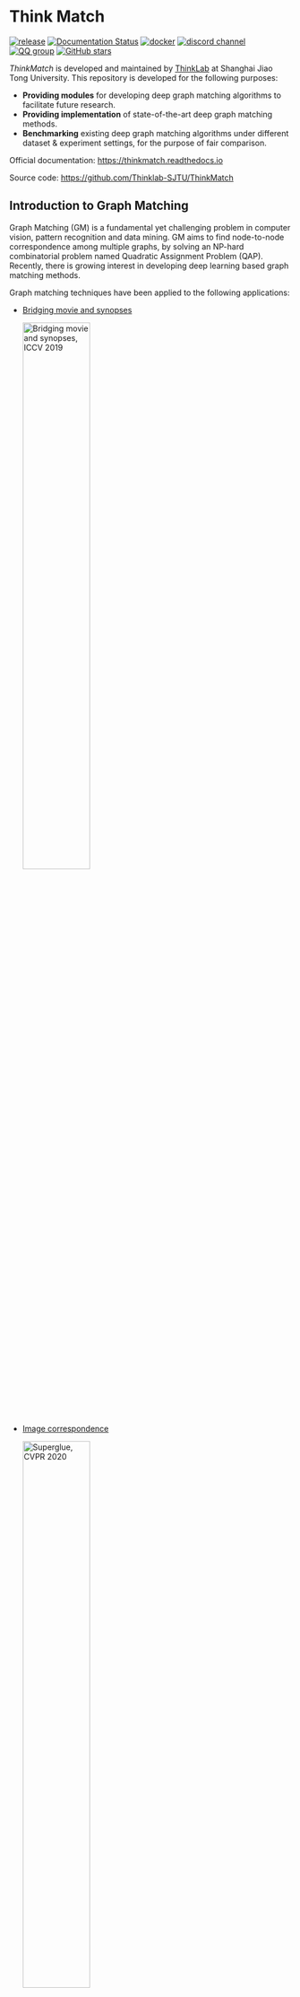 # Think Match

[![release](https://img.shields.io/github/v/release/Thinklab-SJTU/ThinkMatch)](https://github.com/Thinklab-SJTU/ThinkMatch/releases)
[![Documentation Status](https://readthedocs.org/projects/thinkmatch/badge/?version=latest)](https://thinkmatch.readthedocs.io/en/latest/?badge=latest)
[![docker](https://img.shields.io/badge/docker-images-orange)](https://hub.docker.com/r/runzhongwang/thinkmatch/tags)
[![discord channel](https://img.shields.io/discord/1028701206526304317.svg?&color=blueviolet&label=discord)](https://discord.gg/8m6n7rRz9T)
[![QQ group](https://img.shields.io/badge/QQ%20group-696401889-blue)](https://qm.qq.com/cgi-bin/qm/qr?k=QolXYJn_M5ilDEM9e2jEjlPnJ02Ktabd&jump_from=webapi&authKey=6zG6D/Js4YF5h5zj778aO5MDKOXBwPFi8gQ4LsXJN8Hn1V8uCVGV81iT4J/FjPGT)
[![GitHub stars](https://img.shields.io/github/stars/Thinklab-SJTU/ThinkMatch.svg?style=social&label=Star&maxAge=8640)](https://GitHub.com/Thinklab-SJTU/ThinkMatch/stargazers/) 

_ThinkMatch_ is developed and maintained by [ThinkLab](http://thinklab.sjtu.edu.cn) at Shanghai Jiao Tong University.
This repository is developed for the following purposes:
* **Providing modules** for developing deep graph matching algorithms to facilitate future research.
* **Providing implementation** of state-of-the-art deep graph matching methods.
* **Benchmarking** existing deep graph matching algorithms under different dataset & experiment settings, for the purpose of fair comparison.

Official documentation: https://thinkmatch.readthedocs.io

Source code: https://github.com/Thinklab-SJTU/ThinkMatch

## Introduction to Graph Matching
Graph Matching (GM) is a fundamental yet challenging problem in computer vision, pattern recognition and data mining. GM aims to find node-to-node correspondence among multiple graphs, by solving an NP-hard combinatorial problem named Quadratic Assignment Problem (QAP). Recently, there is growing interest in developing deep learning based graph matching methods.

Graph matching techniques have been applied to the following applications:
* [Bridging movie and synopses](https://openaccess.thecvf.com/content_ICCV_2019/papers/Xiong_A_Graph-Based_Framework_to_Bridge_Movies_and_Synopses_ICCV_2019_paper.pdf)
  
  <img src="https://thinkmatch.readthedocs.io/en/latest/_images/movie_synopses.png" alt="Bridging movie and synopses, ICCV 2019" width="50%">

* [Image correspondence](https://arxiv.org/pdf/1911.11763.pdf)
  
  <img src="https://thinkmatch.readthedocs.io/en/latest/_images/superglue.png" alt="Superglue, CVPR 2020" width="50%">

* [Molecules matching](https://openaccess.thecvf.com/content/CVPR2021/papers/Wang_Combinatorial_Learning_of_Graph_Edit_Distance_via_Dynamic_Embedding_CVPR_2021_paper.pdf)

  <img src="https://thinkmatch.readthedocs.io/en/latest/_images/molecules.png" alt="Molecules matching, CVPR 2021" width="50%">

* and more...

In this repository, we mainly focus on image keypoint matching because it is a popular testbed for existing graph matching methods.

Readers are referred to the following survey for more technical details about graph matching:
* Junchi Yan, Xu-Cheng Yin, Weiyao Lin, Cheng Deng, Hongyuan Zha, Xiaokang Yang. "A Short Survey of Recent Advances in Graph Matching."
_ICMR 2016_.

## Deep Graph Matching Algorithms
_ThinkMatch_ currently contains pytorch source code of the following deep graph matching methods:

* [**GMN**](/models/GMN)
  * Andrei Zanfir and Cristian Sminchisescu. "Deep Learning of Graph Matching." _CVPR 2018_.
    [[paper]](http://openaccess.thecvf.com/content_cvpr_2018/html/Zanfir_Deep_Learning_of_CVPR_2018_paper.html)
* [**PCA-GM & IPCA-GM**](/models/PCA)
  * Runzhong Wang, Junchi Yan and Xiaokang Yang. "Combinatorial Learning of Robust Deep Graph Matching: an Embedding based Approach." _TPAMI 2020_.
    [[paper]](https://ieeexplore.ieee.org/abstract/document/9128045/), [[project page]](https://thinklab.sjtu.edu.cn/IPCA_GM.html)
  * Runzhong Wang, Junchi Yan and Xiaokang Yang. "Learning Combinatorial Embedding Networks for Deep Graph Matching." _ICCV 2019_.
    [[paper]](http://openaccess.thecvf.com/content_ICCV_2019/papers/Wang_Learning_Combinatorial_Embedding_Networks_for_Deep_Graph_Matching_ICCV_2019_paper.pdf)
* [**NGM & NGM-v2**](/models/NGM)
  * Runzhong Wang, Junchi Yan, Xiaokang Yang. "Neural Graph Matching Network: Learning Lawler's Quadratic Assignment Problem with Extension to Hypergraph and Multiple-graph Matching." _TPAMI 2021_.
    [[paper]](https://ieeexplore.ieee.org/document/9426408), [[project page]](http://thinklab.sjtu.edu.cn/project/NGM/index.html)
* [**CIE-H**](/models/CIE)
  * Tianshu Yu, Runzhong Wang, Junchi Yan, Baoxin Li. "Learning deep graph matching with channel-independent embedding and Hungarian attention." _ICLR 2020_.
    [[paper]](https://openreview.net/forum?id=rJgBd2NYPH)
* [**GANN**](/models/GANN)
  * Runzhong Wang, Junchi Yan and Xiaokang Yang. "Graduated Assignment for Joint Multi-Graph Matching and Clustering with Application to Unsupervised Graph Matching Network Learning." _NeurIPS 2020_.
    [[paper]](https://papers.nips.cc/paper/2020/hash/e6384711491713d29bc63fc5eeb5ba4f-Abstract.html)
  * Runzhong Wang, Shaofei Jiang, Junchi Yan and Xiaokang Yang. "Robust Self-supervised Learning of Deep Graph Matching with Mixture of Modes." _Submitted to TPAMI_. 
    [[project page]](https://thinklab.sjtu.edu.cn/project/GANN-GM/index.html)
* [**BBGM**](/models/BBGM)
  * Michal Rolínek, Paul Swoboda, Dominik Zietlow, Anselm Paulus, Vít Musil, Georg Martius. "Deep Graph Matching via Blackbox Differentiation of Combinatorial Solvers." _ECCV 2020_. 
    [[paper]](https://www.ecva.net/papers/eccv_2020/papers_ECCV/papers/123730409.pdf)

## When to use ThinkMatch

ThinkMatch is designed as a research protocol for deep graph matching. It is recommended if you have any of the 
following demands:
* Developing new algorithms and publishing new graph matching papers;
* Understanding the details of deep graph matching models;
* Playing around with the hyperparameters and network details;
* Benchmarking deep graph matching networks.

### When not to use ThinkMatch

You may find the environment setup in ThinkMatch complicated and the details of graph matching hard to understand.
``pygmtools`` offers a user-friendly API, and is recommended for the following cases:

* If you want to integrate graph matching as a step of your pipeline (either learning or non-learning, 
  with ``numpy``/``pytorch``/``jittor``/``paddle``/``mindspore``/``tensorflow``).
* If you want a quick benchmarking and profiling of the graph matching solvers available in ``pygmtools``.
* If you do not want to dive too deep into the algorithm details and do not need to modify the algorithm.

You can simply install the user-friendly package by
```shell
$ pip install pygmtools
```

Official documentation: https://pygmtools.readthedocs.io

Source code: https://github.com/Thinklab-SJTU/pygmtools

## Deep Graph Matching Benchmarks

### PascalVOC - 2GM

| model                                                        | year | aero   | bike   | bird   | boat   | bottle | bus    | car    | cat    | chair  | cow    | table  | dog    | horse  | mbkie  | person | plant  | sheep  | sofa   | train  | tv     | mean   |
| ------------------------------------------------------------ | ---- | ------ | ------ | ------ | ------ | ------ | ------ | ------ | ------ | ------ | ------ | ------ | ------ | ------ | ------ | ------ | ------ | ------ | ------ | ------ | ------ | ------ |
| [GMN](https://thinkmatch.readthedocs.io/en/latest/guide/models.html#gmn) | 2018 | 0.4163 | 0.5964 | 0.6027 | 0.4795 | 0.7918 | 0.7020 | 0.6735 | 0.6488 | 0.3924 | 0.6128 | 0.6693 | 0.5976 | 0.6106 | 0.5975 | 0.3721 | 0.7818 | 0.6800 | 0.4993 | 0.8421 | 0.9141 | 0.6240 |
| [PCA-GM](https://thinkmatch.readthedocs.io/en/latest/guide/models.html#pca-gm) | 2019 | 0.4979 | 0.6193 | 0.6531 | 0.5715 | 0.7882 | 0.7556 | 0.6466 | 0.6969 | 0.4164 | 0.6339 | 0.5073 | 0.6705 | 0.6671 | 0.6164 | 0.4447 | 0.8116 | 0.6782 | 0.5922 | 0.7845 | 0.9042 | 0.6478 |
| [NGM](https://thinkmatch.readthedocs.io/en/latest/guide/models.html#ngm) | 2019 | 0.5010 | 0.6350 | 0.5790 | 0.5340 | 0.7980 | 0.7710 | 0.7360 | 0.6820 | 0.4110 | 0.6640 | 0.4080 | 0.6030 | 0.6190 | 0.6350 | 0.4560 | 0.7710 | 0.6930 | 0.6550 | 0.7920 | 0.8820 | 0.6413 |
| [NHGM](https://thinkmatch.readthedocs.io/en/latest/guide/models.html#ngm) | 2019 | 0.5240 | 0.6220 | 0.5830 | 0.5570 | 0.7870 | 0.7770 | 0.7440 | 0.7070 | 0.4200 | 0.6460 | 0.5380 | 0.6100 | 0.6190 | 0.6080 | 0.4680 | 0.7910 | 0.6680 | 0.5510 | 0.8090 | 0.8870 | 0.6458 |
| [IPCA-GM](https://thinkmatch.readthedocs.io/en/latest/guide/models.html#pca-gm) | 2020 | 0.5378 | 0.6622 | 0.6714 | 0.6120 | 0.8039 | 0.7527 | 0.7255 | 0.7252 | 0.4455 | 0.6524 | 0.5430 | 0.6724 | 0.6790 | 0.6421 | 0.4793 | 0.8435 | 0.7079 | 0.6398 | 0.8380 | 0.9083 | 0.6770 |
| [CIE-H](https://thinkmatch.readthedocs.io/en/latest/guide/models.html#cie-h) | 2020 | 0.5250 | 0.6858 | 0.7015 | 0.5706 | 0.8207 | 0.7700 | 0.7073 | 0.7313 | 0.4383 | 0.6994 | 0.6237 | 0.7018 | 0.7031 | 0.6641 | 0.4763 | 0.8525 | 0.7172 | 0.6400 | 0.8385 | 0.9168 | 0.6892 |
| [BBGM](https://thinkmatch.readthedocs.io/en/latest/guide/models.html#bbgm) | 2020 | 0.6187 | 0.7106 | 0.7969 | 0.7896 | 0.8740 | 0.9401 | 0.8947 | 0.8022 | 0.5676 | 0.7914 | 0.6458 | 0.7892 | 0.7615 | 0.7512 | 0.6519 | 0.9818 | 0.7729 | 0.7701 | 0.9494 | 0.9393 | 0.7899 |
| [NGM-v2](https://thinkmatch.readthedocs.io/en/latest/guide/models.html#ngm) | 2021 | 0.6184 | 0.7118 | 0.7762 | 0.7875 | 0.8733 | 0.9363 | 0.8770 | 0.7977 | 0.5535 | 0.7781 | 0.8952 | 0.7880 | 0.8011 | 0.7923 | 0.6258 | 0.9771 | 0.7769 | 0.7574 | 0.9665 | 0.9323 | 0.8011 |
| [NHGM-v2](https://thinkmatch.readthedocs.io/en/latest/guide/models.html#ngm) | 2021 | 0.5995 | 0.7154 | 0.7724 | 0.7902 | 0.8773 | 0.9457 | 0.8903 | 0.8181 | 0.5995 | 0.8129 | 0.8695 | 0.7811 | 0.7645 | 0.7750 | 0.6440 | 0.9872 | 0.7778 | 0.7538 | 0.9787 | 0.9280 | 0.8040 |

### Willow Object Class - 2GM & MGM

| model                                                        | year | remark          | Car    | Duck   | Face   | Motorbike | Winebottle | mean   |
| ------------------------------------------------------------ | ---- | --------------- | ------ | ------ | ------ | --------- | ---------- | ------ |
| [GMN](https://thinkmatch.readthedocs.io/en/latest/guide/models.html#gmn) | 2018 | -               | 0.6790 | 0.7670 | 0.9980 | 0.6920    | 0.8310     | 0.7934 |
| [PCA-GM](https://thinkmatch.readthedocs.io/en/latest/guide/models.html#pca-gm) | 2019 | -               | 0.8760 | 0.8360 | 1.0000 | 0.7760    | 0.8840     | 0.8744 |
| [NGM](https://thinkmatch.readthedocs.io/en/latest/guide/models.html#ngm) | 2019 | -               | 0.8420 | 0.7760 | 0.9940 | 0.7680    | 0.8830     | 0.8530 |
| [NHGM](https://thinkmatch.readthedocs.io/en/latest/guide/models.html#ngm) | 2019 | -               | 0.8650 | 0.7220 | 0.9990 | 0.7930    | 0.8940     | 0.8550 |
| [NMGM](https://thinkmatch.readthedocs.io/en/latest/guide/models.html#ngm) | 2019 | -               | 0.7850 | 0.9210 | 1.0000 | 0.7870    | 0.9480     | 0.8880 |
| [IPCA-GM](https://thinkmatch.readthedocs.io/en/latest/guide/models.html#pca) | 2020 | -               | 0.9040 | 0.8860 | 1.0000 | 0.8300    | 0.8830     | 0.9006 |
| [CIE-H](https://thinkmatch.readthedocs.io/en/latest/guide/models.html#cie-h) | 2020 | -               | 0.8581 | 0.8206 | 0.9994 | 0.8836    | 0.8871     | 0.8898 |
| [BBGM](https://thinkmatch.readthedocs.io/en/latest/guide/models.html#bbgm) | 2020 | -               | 0.9680 | 0.8990 | 1.0000 | 0.9980    | 0.9940     | 0.9718 |
| [GANN-MGM](https://thinkmatch.readthedocs.io/en/latest/guide/models.html#gann) | 2020 | self-supervised | 0.9600 | 0.9642 | 1.0000 | 1.0000    | 0.9879     | 0.9906 |
| [NGM-v2](https://thinkmatch.readthedocs.io/en/latest/guide/models.html#ngm) | 2021 | -               | 0.9740 | 0.9340 | 1.0000 | 0.9860    | 0.9830     | 0.9754 |
| [NHGM-v2](https://thinkmatch.readthedocs.io/en/latest/guide/models.html#ngm) | 2021 | -               | 0.9740 | 0.9390 | 1.0000 | 0.9860    | 0.9890     | 0.9780 |
| [NMGM-v2](https://thinkmatch.readthedocs.io/en/latest/guide/models.html#ngm) | 2021 | -               | 0.9760 | 0.9447 | 1.0000 | 1.0000    | 0.9902     | 0.9822 |

### SPair-71k - 2GM

| model                                                        | year | aero   | bike   | bird   | boat   | bottle | bus    | car    | cat    | chair  | cow    | dog    | horse  | mtbike | person | plant  | sheep  | train  | tv     | mean   |
| ------------------------------------------------------------ | ---- | ------ | ------ | ------ | ------ | ------ | ------ | ------ | ------ | ------ | ------ | ------ | ------ | ------ | ------ | ------ | ------ | ------ | ------ | ------ |
| [GMN](https://thinkmatch.readthedocs.io/en/latest/guide/models.html#gmn) | 2018 | 0.5991 | 0.5099 | 0.7428 | 0.4672 | 0.6328 | 0.7552 | 0.6950 | 0.6462 | 0.5751 | 0.7302 | 0.5866 | 0.5914 | 0.6320 | 0.5116 | 0.8687 | 0.5787 | 0.6998 | 0.9238 | 0.6526 |
| [PCA-GM](https://thinkmatch.readthedocs.io/en/latest/guide/models.html#pca-gm) | 2019 | 0.6467 | 0.4571 | 0.7811 | 0.5128 | 0.6381 | 0.7272 | 0.6122 | 0.6278 | 0.6255 | 0.6822 | 0.5906 | 0.6115 | 0.6486 | 0.5773 | 0.8742 | 0.6042 | 0.7246 | 0.9283 | 0.6595 |
| [NGM](https://thinkmatch.readthedocs.io/en/latest/guide/models.html#ngm) | 2019 | 0.6644 | 0.5262 | 0.7696 | 0.4960 | 0.6766 | 0.7878 | 0.6764 | 0.6827 | 0.5917 | 0.7364 | 0.6391 | 0.6066 | 0.7074 | 0.6089 | 0.8754 | 0.6387 | 0.7979 | 0.9150 | 0.6887 |
| [IPCA-GM](https://thinkmatch.readthedocs.io/en/latest/guide/models.html#pca) | 2020 | 0.6901 | 0.5286 | 0.8037 | 0.5425 | 0.6653 | 0.8001 | 0.6847 | 0.7136 | 0.6136 | 0.7479 | 0.6631 | 0.6514 | 0.6956 | 0.6391 | 0.9112 | 0.6540 | 0.8291 | 0.9750 | 0.7116 |
| [CIE-H](https://thinkmatch.readthedocs.io/en/latest/guide/models.html#cie-h) | 2020 | 0.7146 | 0.5710 | 0.8168 | 0.5672 | 0.6794 | 0.8246 | 0.7339 | 0.7449 | 0.6259 | 0.7804 | 0.6872 | 0.6626 | 0.7374 | 0.6604 | 0.9246 | 0.6717 | 0.8228 | 0.9751 | 0.7334 |
| [BBGM](https://thinkmatch.readthedocs.io/en/latest/guide/models.html#bbgm) | 2020 | 0.7250 | 0.6455 | 0.8780 | 0.7581 | 0.6927 | 0.9395 | 0.8859 | 0.7992 | 0.7456 | 0.8315 | 0.7878 | 0.7710 | 0.7650 | 0.7634 | 0.9820 | 0.8554 | 0.9678 | 0.9931 | 0.8215 |
| [NGM-v2](https://thinkmatch.readthedocs.io/en/latest/guide/models.html#ngm) | 2021 | 0.6877 | 0.6331 | 0.8677 | 0.7013 | 0.6971 | 0.9467 | 0.8740 | 0.7737 | 0.7205 | 0.8067 | 0.7426 | 0.7253 | 0.7946 | 0.7340 | 0.9888 | 0.8123 | 0.9426 | 0.9867 | 0.8020 |
| [NHGM-v2](https://thinkmatch.readthedocs.io/en/latest/guide/models.html#ngm) | 2021 | 0.6202 | 0.5781 | 0.8642 | 0.6846 | 0.6872 | 0.9335 | 0.8081 | 0.7656 | 0.6919 | 0.7987 | 0.6623 | 0.7171 | 0.7812 | 0.6953 | 0.9824 | 0.8444 | 0.9316 | 0.9926 | 0.7799 |

_ThinkMatch_ includes the flowing datasets with the provided benchmarks:

* **PascalVOC-Keypoint**
* **Willow-Object-Class**
* **CUB2011**
* **SPair-71k**
* **IMC-PT-SparseGM**

**TODO** We also plan to include the following datasets in the future:
* **Synthetic data**

_ThinkMatch_ also supports the following graph matching settings:
* **2GM** namely **Two**-**G**raph **M**atching where every time only a pair of two graphs is matched.
* **MGM** namely **M**ulti-**G**raph **M**atching where more than two graphs are jointly matched.
* **MGM3** namely **M**ulti-**G**raph **M**atching with a **M**ixture of **M**odes, where multiple graphs are jointly considered, and at the same time the graphs may come from different categories.

## Get Started

### Docker (RECOMMENDED)

Get the recommended docker image by
```bash
docker pull runzhongwang/thinkmatch:torch1.6.0-cuda10.1-cudnn7-pyg1.6.3-pygmtools0.3.2
```

Other combinations of torch and cuda are also available. See available images at [docker hub](https://hub.docker.com/r/runzhongwang/thinkmatch/tags).

See details in [ThinkMatch-runtime](https://github.com/Thinklab-SJTU/ThinkMatch-runtime).

### Manual configuration (for Ubuntu)
This repository is developed and tested with Ubuntu 16.04, Python 3.7, Pytorch 1.6, cuda10.1, cudnn7 and torch-geometric 1.6.3. 
1. Install and configure Pytorch 1.6 (with GPU support). 
1. Install ninja-build: ``apt-get install ninja-build``
1. Install python packages: 
    ```bash
    pip install tensorboardX scipy easydict pyyaml xlrd xlwt pynvml pygmtools
   ```
1. Install building tools for LPMP: 
    ```bash
    apt-get install -y findutils libhdf5-serial-dev git wget libssl-dev
    
    wget https://github.com/Kitware/CMake/releases/download/v3.19.1/cmake-3.19.1.tar.gz && tar zxvf cmake-3.19.1.tar.gz
    cd cmake-3.19.1 && ./bootstrap && make && make install
    ```

1. Install and build LPMP:
    ```bash
   python -m pip install git+https://git@github.com/rogerwwww/lpmp.git
   ```
   You may need ``gcc-9`` to successfully build LPMP. Here we provide an example installing and configuring ``gcc-9``: 
   ```bash
   apt-get update
   apt-get install -y software-properties-common
   add-apt-repository ppa:ubuntu-toolchain-r/test
   
   apt-get install -y gcc-9 g++-9
   update-alternatives --install /usr/bin/gcc gcc /usr/bin/gcc-9 60 --slave /usr/bin/g++ g++ /usr/bin/g++-9
   ```

1. Install torch-geometric:
    ```bash
    export CUDA=cu101
    export TORCH=1.6.0
    /opt/conda/bin/pip install torch-scatter==2.0.5 -f https://pytorch-geometric.com/whl/torch-${TORCH}+${CUDA}.html
    /opt/conda/bin/pip install torch-sparse==0.6.8 -f https://pytorch-geometric.com/whl/torch-${TORCH}+${CUDA}.html
    /opt/conda/bin/pip install torch-cluster==1.5.8 -f https://pytorch-geometric.com/whl/torch-${TORCH}+${CUDA}.html
    /opt/conda/bin/pip install torch-spline-conv==1.2.0 -f https://pytorch-geometric.com/whl/torch-${TORCH}+${CUDA}.html
    /opt/conda/bin/pip install torch-geometric==1.6.3
   ```

1. If you have configured ``gcc-9`` to build LPMP, be sure to switch back to ``gcc-7`` because this code repository is based on ``gcc-7``. Here is also an example:

    ```bash
    update-alternatives --remove gcc /usr/bin/gcc-9
   update-alternatives --install /usr/bin/gcc gcc /usr/bin/gcc-7 60 --slave /usr/bin/g++ g++ /usr/bin/g++-7
   ```

### Available datasets

Note: All following datasets can be automatically downloaded and unzipped by `pygmtools`, but you can also download the dataset yourself if a download failure occurs.

1. PascalVOC-Keypoint

    1. Download [VOC2011 dataset](http://host.robots.ox.ac.uk/pascal/VOC/voc2011/index.html) and make sure it looks like ``data/PascalVOC/TrainVal/VOCdevkit/VOC2011``
    
    1. Download keypoint annotation for VOC2011 from [Berkeley server](https://www2.eecs.berkeley.edu/Research/Projects/CS/vision/shape/poselets/voc2011_keypoints_Feb2012.tgz) or [google drive](https://drive.google.com/open?id=1D5o8rmnY1-DaDrgAXSygnflX5c-JyUWR) and make sure it looks like ``data/PascalVOC/annotations``
    
    1. The train/test split is available in ``data/PascalVOC/voc2011_pairs.npz``. **This file must be added manually.**

    Please cite the following papers if you use PascalVOC-Keypoint dataset:
    ```
    @article{EveringhamIJCV10,
      title={The pascal visual object classes (voc) challenge},
      author={Everingham, Mark and Van Gool, Luc and Williams, Christopher KI and Winn, John and Zisserman, Andrew},
      journal={International Journal of Computer Vision},
      volume={88},
      pages={303–338},
      year={2010}
    }
    
    @inproceedings{BourdevICCV09,
      title={Poselets: Body part detectors trained using 3d human pose annotations},
      author={Bourdev, L. and Malik, J.},
      booktitle={International Conference on Computer Vision},
      pages={1365--1372},
      year={2009},
      organization={IEEE}
    }
    ```
1. Willow-Object-Class
   
    1. Download [Willow-ObjectClass dataset](http://www.di.ens.fr/willow/research/graphlearning/WILLOW-ObjectClass_dataset.zip)
    
    1. Unzip the dataset and make sure it looks like ``data/WillowObject/WILLOW-ObjectClass``

    Please cite the following paper if you use Willow-Object-Class dataset:
    ```
    @inproceedings{ChoICCV13,
      author={Cho, Minsu and Alahari, Karteek and Ponce, Jean},
      title = {Learning Graphs to Match},
      booktitle = {International Conference on Computer Vision},
      pages={25--32},
      year={2013}
    }
    ```

1. CUB2011
   
    1. Download [CUB-200-2011 dataset](http://www.vision.caltech.edu/visipedia-data/CUB-200-2011/CUB_200_2011.tgz).
       
    1. Unzip the dataset and make sure it looks like ``data/CUB_200_2011/CUB_200_2011``

    Please cite the following report if you use CUB2011 dataset:
    ```
    @techreport{CUB2011,
      Title = {{The Caltech-UCSD Birds-200-2011 Dataset}},
      Author = {Wah, C. and Branson, S. and Welinder, P. and Perona, P. and Belongie, S.},
      Year = {2011},
      Institution = {California Institute of Technology},
      Number = {CNS-TR-2011-001}
    }
    ```

1. IMC-PT-SparseGM
   
    1. Download the IMC-PT-SparseGM dataset from [google drive](https://drive.google.com/file/d/1Po9pRMWXTqKK2ABPpVmkcsOq-6K_2v-B/view?usp=sharing) or [baidu drive (code: 0576)](https://pan.baidu.com/s/1hlJdIFp4rkiz1Y-gztyHIw)

    1. Unzip the dataset and make sure it looks like ``data/IMC_PT_SparseGM/annotations``

    Please cite the following papers if you use IMC-PT-SparseGM dataset:
    ```
    @article{JinIJCV21,
      title={Image Matching across Wide Baselines: From Paper to Practice},
      author={Jin, Yuhe and Mishkin, Dmytro and Mishchuk, Anastasiia and Matas, Jiri and Fua, Pascal and Yi, Kwang Moo and Trulls, Eduard},
      journal={International Journal of Computer Vision},
      pages={517--547},
      year={2021}
    }
    
    @unpublished{WangPAMIsub21,
      title={Robust Self-supervised Learning of Deep Graph Matching with Mixture of Modes},
      author={Wang, Runzhong and Jiang, Shaofei and Yan, Junchi and Yang, Xiaokang},
      note={submitted to IEEE Transactions of Pattern Analysis and Machine Intelligence},
      year={2021}
    }
    ```

1. SPair-71k

    1. Download [SPair-71k dataset](http://cvlab.postech.ac.kr/research/SPair-71k/)

    1. Unzip the dataset and make sure it looks like ``data/SPair-71k``

    Please cite the following papers if you use SPair-71k dataset:

    ```
    @article{min2019spair,
       title={SPair-71k: A Large-scale Benchmark for Semantic Correspondence},
       author={Juhong Min and Jongmin Lee and Jean Ponce and Minsu Cho},
       journal={arXiv prepreint arXiv:1908.10543},
       year={2019}
    }
    
    @InProceedings{min2019hyperpixel, 
       title={Hyperpixel Flow: Semantic Correspondence with Multi-layer Neural Features},
       author={Juhong Min and Jongmin Lee and Jean Ponce and Minsu Cho},
       booktitle={ICCV},
       year={2019}
    }
    ```
For more information, please see [pygmtools](https://pypi.org/project/pygmtools/).

## Run the Experiment

Run training and evaluation
```bash
python train_eval.py --cfg path/to/your/yaml
```

and replace ``path/to/your/yaml`` by path to your configuration file, e.g.
```bash
python train_eval.py --cfg experiments/vgg16_pca_voc.yaml
```

Default configuration files are stored in``experiments/`` and you are welcomed to try your own configurations. If you find a better yaml configuration, please let us know by raising an issue or a PR and we will update the benchmark!

## Pretrained Models
_ThinkMatch_ provides pretrained models. The model weights are available via [google drive](https://drive.google.com/drive/folders/11xAQlaEsMrRlIVc00nqWrjHf8VOXUxHQ?usp=sharing)

To use the pretrained models, firstly download the weight files, then add the following line to your yaml file:
```yaml
PRETRAINED_PATH: path/to/your/pretrained/weights
```

## Chat with the Community

If you have any questions, or if you are experiencing any issues, feel free to raise an issue on GitHub. 

We also offer the following chat rooms if you are more comfortable with them:

* Discord (for English users): 
  
  [![discord](https://discordapp.com/api/guilds/1028701206526304317/widget.png?style=banner2)](https://discord.gg/8m6n7rRz9T)

* QQ Group (for Chinese users)/QQ群(中文用户): 696401889
  
  [![ThinkMatch/pygmtools交流群](http://pub.idqqimg.com/wpa/images/group.png)](https://qm.qq.com/cgi-bin/qm/qr?k=NlPuwwvaFaHzEWD8w7jSOTzoqSLIM80V&jump_from=webapi&authKey=chI2htrWDujQed6VtVid3V1NXEoJvwz3MVwruax6x5lQIvLsC8BmpmzBJOCzhtQd)
